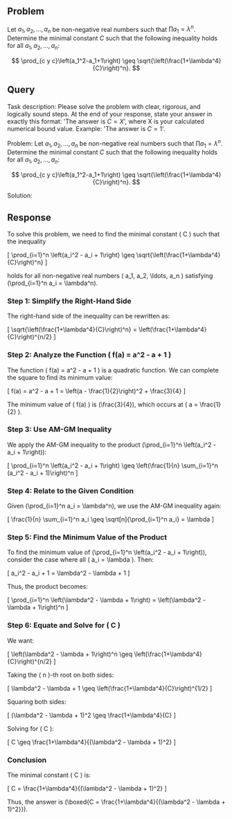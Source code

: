 ## Problem

Let $a_1, a_2, \ldots, a_n$ be non-negative real numbers such that $\prod a_1 = \lambda^n$. Determine the minimal constant $C$ such that the following inequality holds for all $a_1, a_2, \ldots, a_n$:

$$
\prod_{c y c}\left(a_1^2-a_1+1\right) \geq \sqrt{\left(\frac{1+\lambda^4}{C}\right)^n}.
$$

## Query

Task description: Please solve the problem with clear, rigorous, and logically sound steps. At the end of your response, state your answer in exactly this format: 'The answer is $C=X$', where X is your calculated numerical bound value. Example: 'The answer is $C=1$'.

Problem: Let $a_1, a_2, \ldots, a_n$ be non-negative real numbers such that $\prod a_1 = \lambda^n$. Determine the minimal constant $C$ such that the following inequality holds for all $a_1, a_2, \ldots, a_n$:

$$
\prod_{c y c}\left(a_1^2-a_1+1\right) \geq \sqrt{\left(\frac{1+\lambda^4}{C}\right)^n}.
$$

Solution:

## Response

To solve this problem, we need to find the minimal constant \( C \) such that the inequality

\[
\prod_{i=1}^n \left(a_i^2 - a_i + 1\right) \geq \sqrt{\left(\frac{1+\lambda^4}{C}\right)^n}
\]

holds for all non-negative real numbers \( a_1, a_2, \ldots, a_n \) satisfying \(\prod_{i=1}^n a_i = \lambda^n\).

### Step 1: Simplify the Right-Hand Side

The right-hand side of the inequality can be rewritten as:

\[
\sqrt{\left(\frac{1+\lambda^4}{C}\right)^n} = \left(\frac{1+\lambda^4}{C}\right)^{n/2}
\]

### Step 2: Analyze the Function \( f(a) = a^2 - a + 1 \)

The function \( f(a) = a^2 - a + 1 \) is a quadratic function. We can complete the square to find its minimum value:

\[
f(a) = a^2 - a + 1 = \left(a - \frac{1}{2}\right)^2 + \frac{3}{4}
\]

The minimum value of \( f(a) \) is \(\frac{3}{4}\), which occurs at \( a = \frac{1}{2} \).

### Step 3: Use AM-GM Inequality

We apply the AM-GM inequality to the product \(\prod_{i=1}^n \left(a_i^2 - a_i + 1\right)\):

\[
\prod_{i=1}^n \left(a_i^2 - a_i + 1\right) \geq \left(\frac{1}{n} \sum_{i=1}^n (a_i^2 - a_i + 1)\right)^n
\]

### Step 4: Relate to the Given Condition

Given \(\prod_{i=1}^n a_i = \lambda^n\), we use the AM-GM inequality again:

\[
\frac{1}{n} \sum_{i=1}^n a_i \geq \sqrt[n]{\prod_{i=1}^n a_i} = \lambda
\]

### Step 5: Find the Minimum Value of the Product

To find the minimum value of \(\prod_{i=1}^n \left(a_i^2 - a_i + 1\right)\), consider the case where all \( a_i = \lambda \). Then:

\[
a_i^2 - a_i + 1 = \lambda^2 - \lambda + 1
\]

Thus, the product becomes:

\[
\prod_{i=1}^n \left(\lambda^2 - \lambda + 1\right) = \left(\lambda^2 - \lambda + 1\right)^n
\]

### Step 6: Equate and Solve for \( C \)

We want:

\[
\left(\lambda^2 - \lambda + 1\right)^n \geq \left(\frac{1+\lambda^4}{C}\right)^{n/2}
\]

Taking the \( n \)-th root on both sides:

\[
\lambda^2 - \lambda + 1 \geq \left(\frac{1+\lambda^4}{C}\right)^{1/2}
\]

Squaring both sides:

\[
(\lambda^2 - \lambda + 1)^2 \geq \frac{1+\lambda^4}{C}
\]

Solving for \( C \):

\[
C \geq \frac{1+\lambda^4}{(\lambda^2 - \lambda + 1)^2}
\]

### Conclusion

The minimal constant \( C \) is:

\[
C = \frac{1+\lambda^4}{(\lambda^2 - \lambda + 1)^2}
\]

Thus, the answer is \(\boxed{C = \frac{1+\lambda^4}{(\lambda^2 - \lambda + 1)^2}}\).
